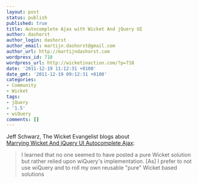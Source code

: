 ```yaml
---
layout: post
status: publish
published: true
title: Autocomplete Ajax with Wicket And jQuery UI
author: dashorst
author_login: dashorst
author_email: martijn.dashorst@gmail.com
author_url: http://martijndashorst.com
wordpress_id: 718
wordpress_url: http://wicketinaction.com/?p=718
date: '2011-12-19 11:12:31 +0100'
date_gmt: '2011-12-19 09:12:31 +0100'
categories:
- Community
- Wicket
tags:
- jQuery
- '1.5'
- wiQuery
comments: []
---
```

<p>Jeff Schwarz, The Wicket Evangelist blogs about<br />
<a href="http://thewicketevangelist.blogspot.com/2011/12/marrying-wicket-and-jquery-ui.html">Marrying Wicket And jQuery UI Autocomplete Ajax</a>:</p>
<blockquote><p>I learned that no one seemed to have posted a pure Wicket solution but rather relied upon wiQuery's implementation. [As] I prefer to not use wiQuery and to roll my own reusable "pure" Wicket based solutions
</p></blockquote>
